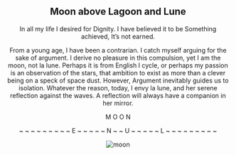 
<div align="center">

## Moon above Lagoon and Lune

In all my life 
I desired for Dignity.
I have believed it to be
Something achieved,
It’s not earned.

From a young age, I have been a contrarian. I catch myself arguing for the sake of argument. I derive no pleasure in this compulsion, yet I am the moon, not la lune. Perhaps it is from English I cycle, or perhaps my passion is an observation of the stars, that ambition to exist as more than a clever being on a speck of space dust. However, Argument inevitably guides us to isolation. Whatever the reason, today, I envy la lune, and her serene reflection against the waves. A reflection will always have a companion in her mirror. 

M
O          O
N

~ ~ ~ ~ ~ ~
~ ~ ~ E ~ ~ ~
~ ~ N ~ ~ U ~ ~
~ ~ ~ L ~ ~ ~
~ ~ ~ ~ ~ ~



<div style="display: flex; align-items: center; justify-content: center; max-width: 100%;">
    <img src="/writing/images/moon.png" alt="moon" style="max-width: 100%; max-height: 100%;">
</div>